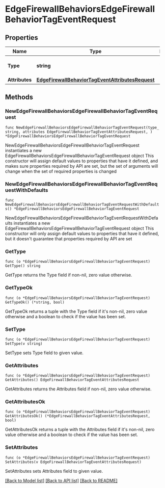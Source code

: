 # EdgeFirewallBehaviorsEdgeFirewallBehaviorTagEventRequest

## Properties

Name | Type | Description | Notes
------------ | ------------- | ------------- | -------------
**Type** | **string** | * &#x60;tag_event&#x60; - tag_event | 
**Attributes** | [**EdgeFirewallBehaviorTagEventAttributesRequest**](EdgeFirewallBehaviorTagEventAttributesRequest.md) |  | 

## Methods

### NewEdgeFirewallBehaviorsEdgeFirewallBehaviorTagEventRequest

`func NewEdgeFirewallBehaviorsEdgeFirewallBehaviorTagEventRequest(type_ string, attributes EdgeFirewallBehaviorTagEventAttributesRequest, ) *EdgeFirewallBehaviorsEdgeFirewallBehaviorTagEventRequest`

NewEdgeFirewallBehaviorsEdgeFirewallBehaviorTagEventRequest instantiates a new EdgeFirewallBehaviorsEdgeFirewallBehaviorTagEventRequest object
This constructor will assign default values to properties that have it defined,
and makes sure properties required by API are set, but the set of arguments
will change when the set of required properties is changed

### NewEdgeFirewallBehaviorsEdgeFirewallBehaviorTagEventRequestWithDefaults

`func NewEdgeFirewallBehaviorsEdgeFirewallBehaviorTagEventRequestWithDefaults() *EdgeFirewallBehaviorsEdgeFirewallBehaviorTagEventRequest`

NewEdgeFirewallBehaviorsEdgeFirewallBehaviorTagEventRequestWithDefaults instantiates a new EdgeFirewallBehaviorsEdgeFirewallBehaviorTagEventRequest object
This constructor will only assign default values to properties that have it defined,
but it doesn't guarantee that properties required by API are set

### GetType

`func (o *EdgeFirewallBehaviorsEdgeFirewallBehaviorTagEventRequest) GetType() string`

GetType returns the Type field if non-nil, zero value otherwise.

### GetTypeOk

`func (o *EdgeFirewallBehaviorsEdgeFirewallBehaviorTagEventRequest) GetTypeOk() (*string, bool)`

GetTypeOk returns a tuple with the Type field if it's non-nil, zero value otherwise
and a boolean to check if the value has been set.

### SetType

`func (o *EdgeFirewallBehaviorsEdgeFirewallBehaviorTagEventRequest) SetType(v string)`

SetType sets Type field to given value.


### GetAttributes

`func (o *EdgeFirewallBehaviorsEdgeFirewallBehaviorTagEventRequest) GetAttributes() EdgeFirewallBehaviorTagEventAttributesRequest`

GetAttributes returns the Attributes field if non-nil, zero value otherwise.

### GetAttributesOk

`func (o *EdgeFirewallBehaviorsEdgeFirewallBehaviorTagEventRequest) GetAttributesOk() (*EdgeFirewallBehaviorTagEventAttributesRequest, bool)`

GetAttributesOk returns a tuple with the Attributes field if it's non-nil, zero value otherwise
and a boolean to check if the value has been set.

### SetAttributes

`func (o *EdgeFirewallBehaviorsEdgeFirewallBehaviorTagEventRequest) SetAttributes(v EdgeFirewallBehaviorTagEventAttributesRequest)`

SetAttributes sets Attributes field to given value.



[[Back to Model list]](../README.md#documentation-for-models) [[Back to API list]](../README.md#documentation-for-api-endpoints) [[Back to README]](../README.md)


